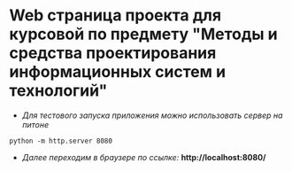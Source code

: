 # Web страница проекта для курсовой по предмету "Методы и средства проектирования информационных систем и технологий"

- _Для тестового запуска приложения можно использовать сервер на питоне_
```
python -m http.server 8080
```
- _Далее переходим в браузере по ссылке:_ **http://localhost:8080/**
